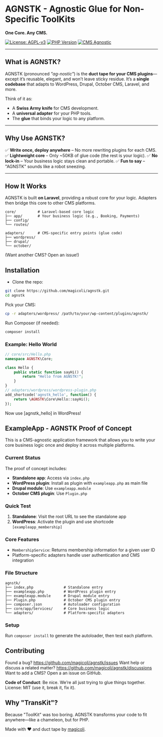 # AGNSTK - Agnostic Glue for Non-Specific ToolKits

**One Core. Any CMS.**

[![License: AGPL-v3](https://img.shields.io/badge/License-AGPLv3-yellow.svg)](https://www.gnu.org/licenses/agpl-3.0)
[![PHP Version](https://img.shields.io/badge/PHP-8.0%2B-777BB4?logo=php)](https://www.php.net/)
[![CMS Agnostic](https://img.shields.io/badge/CMS-Agnostic-ff69b4)](https://agnstk.org)

---

## What is AGNSTK?

AGNSTK (pronounced *"ag-nostic"*) is the **duct tape for your CMS plugins**—except it’s reusable, elegant, and won’t leave sticky residue. It’s a **single codebase** that adapts to WordPress, Drupal, October CMS, Laravel, and more.

Think of it as:
- A **Swiss Army knife** for CMS development.
- A **universal adapter** for your PHP tools.
- The **glue** that binds your logic to any platform.

---

## Why Use AGNSTK?

✅ **Write once, deploy anywhere** – No more rewriting plugins for each CMS.
✅ **Lightweight core** – Only ~50KB of glue code (the rest is your logic).
✅ **No lock-in** – Your business logic stays clean and portable.
✅ **Fun to say** – "AGNSTK" sounds like a robot sneezing.

---

## How It Works

AGNSTK is built **on Laravel**, providing a robust core for your logic. Adapters then bridge this core to other CMS platforms.

```plaintext
core/          # Laravel-based core logic
├── app/       # Your business logic (e.g., Booking, Payments)
├── config/
└── routes/

adapters/      # CMS-specific entry points (glue code)
├── wordpress/
├── drupal/
└── october/
```

(Want another CMS? Open an issue!)

## Installation

* Clone the repo:
```bash
git clone https://github.com/magicoli/agnstk.git
cd agnstk
```

Pick your CMS:
```bash
cp -r adapters/wordpress/ /path/to/your/wp-content/plugins/agnstk/
```

Run Composer (if needed):
```bash
composer install
```

### Example: Hello World
```php
// core/src/Hello.php
namespace AGNSTK\Core;

class Hello {
    public static function sayHi() {
        return "Hello from AGNSTK!";
    }
}
// adapters/wordpress/wordpress-plugin.php
add_shortcode('agnstk_hello', function() {
    return \AGNSTK\Core\Hello::sayHi();
});
```

Now use [agnstk_hello] in WordPress!

## ExampleApp - AGNSTK Proof of Concept

This is a CMS-agnostic application framework that allows you to write your core business logic once and deploy it across multiple platforms.

### Current Status
The proof of concept includes:
- **Standalone app**: Access via `index.php`
- **WordPress plugin**: Install as plugin with `exampleapp.php` as main file
- **Drupal module**: Use `exampleapp.module` 
- **October CMS plugin**: Use `Plugin.php`

### Quick Test
1. **Standalone**: Visit the root URL to see the standalone app
2. **WordPress**: Activate the plugin and use shortcode `[exampleapp_membership]`

### Core Features
- `MembershipService`: Returns membership information for a given user ID
- Platform-specific adapters handle user authentication and CMS integration

### File Structure
```
agnstk/
├── index.php              # Standalone entry
├── exampleapp.php         # WordPress plugin entry
├── exampleapp.module      # Drupal module entry  
├── Plugin.php             # October CMS plugin entry
├── composer.json          # Autoloader configuration
├── core/app/Services/     # Core business logic
└── adapters/              # Platform-specific adapters
```

### Setup
Run `composer install` to generate the autoloader, then test each platform.

## Contributing

Found a bug? https://github.com/magicoli/agnstk/issues
Want help or discuss a related matter? https://github.com/magicoli/agnstk/discussions
Want to add a CMS? Open a an issue on GitHub.

**Code of Conduct**: Be nice. We’re all just trying to glue things together.
License: MIT (use it, break it, fix it).


## Why "TransKit"?
Because "ToolKit" was too boring. AGNSTK transforms your code to fit anywhere—like a chameleon, but for PHP.

Made with ❤️ and duct tape by [magicoli](https://github.com/magicoli).
